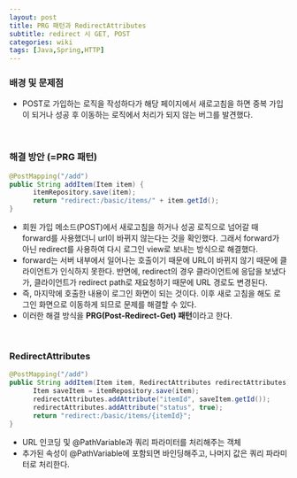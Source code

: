 ```yaml
---
layout: post
title: PRG 패턴과 RedirectAttributes
subtitle: redirect 시 GET, POST
categories: wiki
tags: [Java,Spring,HTTP]
---
```

### **배경 및 문제점**
- POST로 가입하는 로직을 작성하다가 해당 페이지에서 새로고침을 하면 중복 가입이 되거나 성공 후 이동하는 로직에서 처리가 되지 않는 버그를 발견했다.    
<br/>

### 해결 방안 (=PRG 패턴)
```java
@PostMapping("/add")
public String addItem(Item item) {
      itemRepository.save(item);
      return "redirect:/basic/items/" + item.getId();
}
```
- 회원 가입 메소드(POST)에서 새로고침을 하거나 성공 로직으로 넘어갈 때 forward를 사용했더니 url이 바뀌지 않는다는 것을 확인했다. 그래서 forward가 아닌 redirect를 사용하여 다시 로그인 view로 보내는 방식으로 해결했다.
- forward는 서버 내부에서 일어나는 호출이기 때문에 URL이 바뀌지 않기 때문에 클라이언트가 인식하지 못한다. 반면에, redirect의 경우 클라이언트에 응답을 보냈다가, 클라이언트가 redirect path로 재요청하기 때문에 URL 경로도 변경된다. 
- 즉, 마지막에 호출한 내용이 로그인 화면이 되는 것이다. 이후 새로 고침을 해도 로그인 화면으로 이동하게 되므로 문제를 해결할 수 있다.
- 이러한 해결 방식을 **PRG(Post-Redirect-Get) 패턴**이라고 한다.   
<br/>

### RedirectAttributes
```java
@PostMapping("/add")
public String addItem(Item item, RedirectAttributes redirectAttributes) {
      Item saveItem = itemRepository.save(item);
      redirectAttributes.addAttribute("itemId", saveItem.getId());
      redirectAttributes.addAttribute("status", true);
      return "redirect:/basic/items/{itemId}";
}
```
- URL 인코딩 및 @PathVariable과 쿼리 파라미터를 처리해주는 객체
- 추가된 속성이 @PathVariable에 포함되면 바인딩해주고, 나머지 값은 쿼리 파라미터로 처리한다.